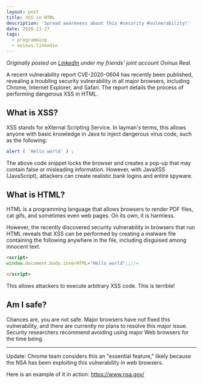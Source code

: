 ```yaml
---
layout: post
title: XSS in HTML
description: 'Spread awareness about this #security #vulnerability!'
date: 2020-11-27
tags:
  - programming
  - ovinus-linkedin
---
```


_Originally posted on [LinkedIn](https://www.linkedin.com/pulse/xss-html-ovinus-real/) under my friends' joint account Ovinus Real._

A recent vulnerability report CVE-2020-0604 has recently been published, revealing a troubling security vulnerability in all major browsers, including Chrome, Internet Explorer, and Safari. The report details the process of performing dangerous XSS in HTML.

## What is XSS?

XSS stands for eXternal Scripting Service. In layman's terms, this allows anyone with basic knowledge in Java to inject dangerous virus code, such as the following:

<!-- prettier-ignore -->
```js
alert ( 'Hello world' ) ;
```

The above code snippet locks the browser and creates a pop-up that may contain false or misleading information. However, with JavaXSS (JavaScript), attackers can create realistic bank logins and entire spyware.

## What is HTML?

HTML is a programming language that allows browsers to render PDF files, cat gifs, and sometimes even web pages. On its own, it is harmless.

However, the recently discovered security vulnerability in browsers that run HTML reveals that XSS can be performed by creating a malware file containing the following anywhere in the file, including disguised among innocent text.

<!-- prettier-ignore -->
```html
<script>
window.document.body.innerHTML="Hello world";;//=

</script>
```

This allows attackers to execute arbitrary XSS code. This is terrible!

## Am I safe?

Chances are, you are not safe. Major browsers have not fixed this vulnerability, and there are currently no plans to resolve this major issue. Security researchers recommend avoiding using major Web browsers for the time being.

---

Update: Chrome team considers this an "essential feature," likely because the NSA has been exploiting this vulnerability in web browsers.

Here is an example of it in action: <https://www.nsa.gov/>
